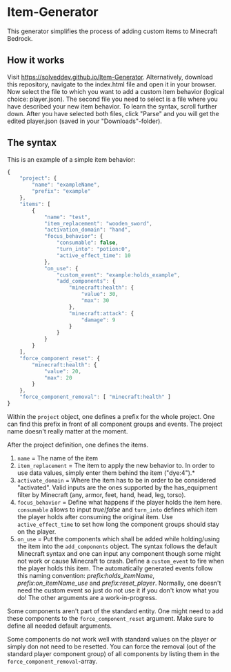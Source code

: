 # Item-Generator
This generator simplifies the process of adding custom items to Minecraft Bedrock.

## How it works
Visit https://solveddev.github.io/Item-Generator. Alternatively, download this repository, navigate to the index.html file and open it in your browser. Now select the file to which you want to add a custom item behavior (logical choice: player.json). The second file you need to select is a file where you have described your new item behavior. To learn the syntax, scroll further down. After you have selected both files, click "Parse" and you will get the edited player.json (saved in your "Downloads"-folder).

## The syntax
This is an example of a simple item behavior:
```javascript
{
	"project": {
		"name": "exampleName",
		"prefix": "example"
	},
	"items": [
		{
			"name": "test",
			"item_replacement": "wooden_sword",
			"activation_domain": "hand",
			"focus_behavior": {
				"consumable": false,
				"turn_into": "potion:0",
				"active_effect_time": 10
			},
			"on_use": {
				"custom_event": "example:holds_example",
				"add_components": {
					"minecraft:health": {
						"value": 30,
						"max": 30
					},
					"minecraft:attack": {
						"damage": 9
					}
				}
			}
		}
	],
	"force_component_reset": {
		"minecraft:health": {
			"value": 20,
			"max": 20
		}
	},
	"force_component_removal": [ "minecraft:health" ]
}
```
Within the ```project``` object, one defines a prefix for the whole project. One can find this prefix in front of all component groups and events. The project name doesn't really matter at the moment.

After the project definition, one defines the items.
1. ```name``` = The name of the item  
2. ```item_replacement``` = The item to apply the new behavior to. In order to use data values, simply enter them behind the item ("dye:4").* 
3. ```activate_domain``` = Where the item has to be in order to be considered "activated". Valid inputs are the ones supported by the has_equipment filter by Minecraft (any, armor, feet, hand, head, leg, torso).  
4. ```focus_behavior``` = Define what happens if the player holds the item here. ```consumable``` allows to input *true*/*false* and ```turn_into``` defines which item the player holds after consuming the original item. Use ```active_effect_time``` to set how long the component groups should stay on the player.
5. ```on_use``` = Put the components which shall be added while holding/using the item into the ```add_components``` object. The syntax follows the default Minecraft syntax and one can input any component though some might not work or cause Minecraft to crash. Define a ```custom_event``` to fire when the player holds this item. The automatically generated events follow this naming convention: *prefix:holds_itemName*, *prefix:on_itemName_use* and *prefix:reset_player*. Normally, one doesn't need the custom event so just do not use it if you don't know what you do! The other arguments are a work-in-progress.

Some components aren't part of the standard entity. One might need to add these components to the ```force_component_reset``` argument. Make sure to define all needed default arguments.

Some components do not work well with standard values on the player or simply don not need to be resetted. You can force the removal (out of the standard player component group) of all components by listing them in the ```force_component_removal```-array.